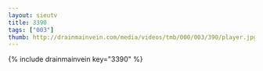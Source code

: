 ```yaml
--- 
layout: sieutv
title: 3390
tags: ["003"]
thumb: http://drainmainvein.com/media/videos/tmb/000/003/390/player.jpg
---
```

{% include drainmainvein key="3390" %} 
